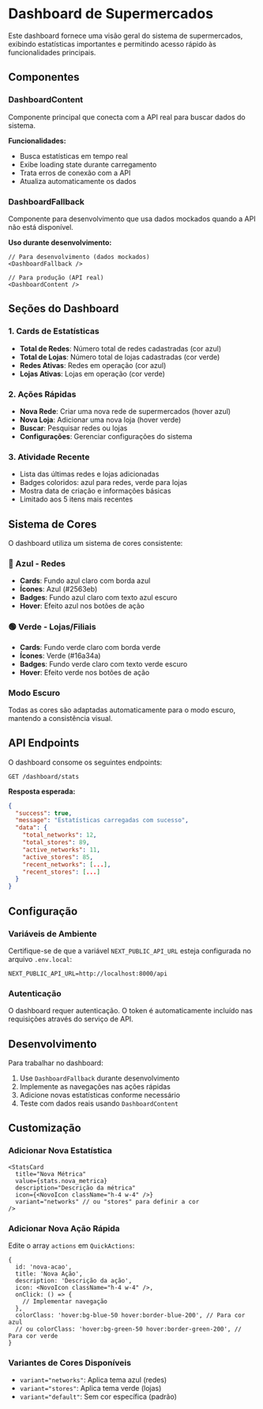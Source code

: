 # Dashboard de Supermercados

Este dashboard fornece uma visão geral do sistema de supermercados, exibindo estatísticas importantes e permitindo acesso rápido às funcionalidades principais.

## Componentes

### DashboardContent
Componente principal que conecta com a API real para buscar dados do sistema.

**Funcionalidades:**
- Busca estatísticas em tempo real
- Exibe loading state durante carregamento
- Trata erros de conexão com a API
- Atualiza automaticamente os dados

### DashboardFallback
Componente para desenvolvimento que usa dados mockados quando a API não está disponível.

**Uso durante desenvolvimento:**
```tsx
// Para desenvolvimento (dados mockados)
<DashboardFallback />

// Para produção (API real)
<DashboardContent />
```

## Seções do Dashboard

### 1. Cards de Estatísticas
- **Total de Redes**: Número total de redes cadastradas (cor azul)
- **Total de Lojas**: Número total de lojas cadastradas (cor verde)
- **Redes Ativas**: Redes em operação (cor azul)
- **Lojas Ativas**: Lojas em operação (cor verde)

### 2. Ações Rápidas
- **Nova Rede**: Criar uma nova rede de supermercados (hover azul)
- **Nova Loja**: Adicionar uma nova loja (hover verde)
- **Buscar**: Pesquisar redes ou lojas
- **Configurações**: Gerenciar configurações do sistema

### 3. Atividade Recente
- Lista das últimas redes e lojas adicionadas
- Badges coloridos: azul para redes, verde para lojas
- Mostra data de criação e informações básicas
- Limitado aos 5 itens mais recentes

## Sistema de Cores

O dashboard utiliza um sistema de cores consistente:

### 🔵 Azul - Redes
- **Cards**: Fundo azul claro com borda azul
- **Ícones**: Azul (#2563eb)
- **Badges**: Fundo azul claro com texto azul escuro
- **Hover**: Efeito azul nos botões de ação

### 🟢 Verde - Lojas/Filiais
- **Cards**: Fundo verde claro com borda verde
- **Ícones**: Verde (#16a34a)
- **Badges**: Fundo verde claro com texto verde escuro
- **Hover**: Efeito verde nos botões de ação

### Modo Escuro
Todas as cores são adaptadas automaticamente para o modo escuro, mantendo a consistência visual.

## API Endpoints

O dashboard consome os seguintes endpoints:

```
GET /dashboard/stats
```

**Resposta esperada:**
```json
{
  "success": true,
  "message": "Estatísticas carregadas com sucesso",
  "data": {
    "total_networks": 12,
    "total_stores": 89,
    "active_networks": 11,
    "active_stores": 85,
    "recent_networks": [...],
    "recent_stores": [...]
  }
}
```

## Configuração

### Variáveis de Ambiente
Certifique-se de que a variável `NEXT_PUBLIC_API_URL` esteja configurada no arquivo `.env.local`:

```
NEXT_PUBLIC_API_URL=http://localhost:8000/api
```

### Autenticação
O dashboard requer autenticação. O token é automaticamente incluído nas requisições através do serviço de API.

## Desenvolvimento

Para trabalhar no dashboard:

1. Use `DashboardFallback` durante desenvolvimento
2. Implemente as navegações nas ações rápidas
3. Adicione novas estatísticas conforme necessário
4. Teste com dados reais usando `DashboardContent`

## Customização

### Adicionar Nova Estatística
```tsx
<StatsCard
  title="Nova Métrica"
  value={stats.nova_metrica}
  description="Descrição da métrica"
  icon={<NovoIcon className="h-4 w-4" />}
  variant="networks" // ou "stores" para definir a cor
/>
```

### Adicionar Nova Ação Rápida
Edite o array `actions` em `QuickActions`:

```tsx
{
  id: 'nova-acao',
  title: 'Nova Ação',
  description: 'Descrição da ação',
  icon: <NovoIcon className="h-4 w-4" />,
  onClick: () => {
    // Implementar navegação
  },
  colorClass: 'hover:bg-blue-50 hover:border-blue-200', // Para cor azul
  // ou colorClass: 'hover:bg-green-50 hover:border-green-200', // Para cor verde
}
```

### Variantes de Cores Disponíveis
- `variant="networks"`: Aplica tema azul (redes)
- `variant="stores"`: Aplica tema verde (lojas)
- `variant="default"`: Sem cor específica (padrão)
